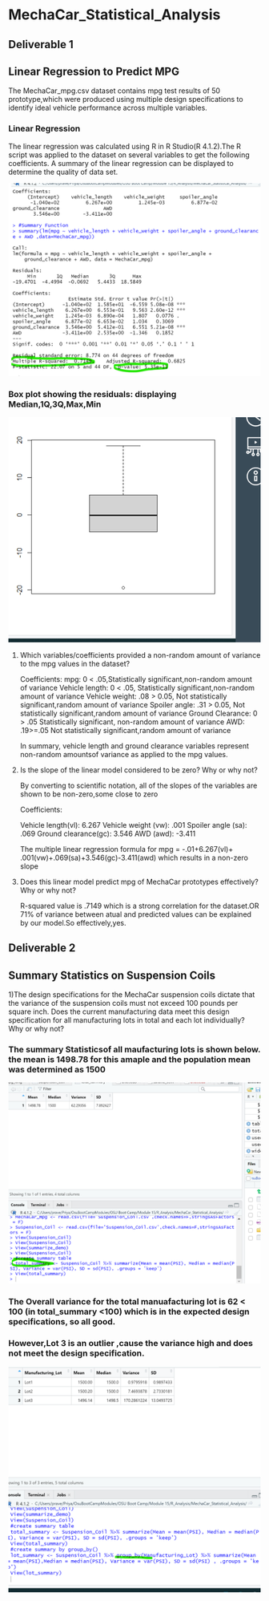 # MechaCar_Statistical_Analysis

## Deliverable 1 
## Linear Regression to Predict MPG
    
The MechaCar_mpg.csv dataset contains mpg test results of 50 prototype,which were produced using multiple design specifications to identify ideal vehicle performance across multiple variables.

### Linear Regression 
   The linear regression was calculated using R in R Studio(R 4.1.2).The R script was applied to the dataset on several variables to get the following coefficients.
   A summary of the linear regression can be displayed to determine the quality of data set.
   
   ![Deli_1_summarystatistics.png](Resources/Images/Deli_1_summarystatistics.png)
   
### Box plot showing the residuals: displaying Median,1Q,3Q,Max,Min


  ![Deliverable_1_boxplot.png](Resources/Images/Deliverable_1_boxplot.png)


  
   
1) Which variables/coefficients provided a non-random amount of variance to the mpg values in the dataset?

    Coefficients:
     mpg: 0 < .05,Statistically significant,non-random amount of variance
     Vehicle length:   0 < .05,   Statistically significant,non-random amount of variance
     Vehicle weight:  .08 > 0.05,  Not statistically significant,random amount of variance
     Spoiler angle:   .31 > 0.05, Not statistically significant,random amount of variance
     Ground Clearance: 0 > .05   Statistically significant, non-random amount of variance
     AWD:             .19>=.05 Not statistically significant,random amount of variance
  
     In summary, vehicle length and ground clearance variables represent non-random amountsof variance as applied to the mpg values.

2) Is the slope of the linear model considered to be zero? Why or why not?

   By converting to scientific notation, all of the slopes of the variables are shown  to be non-zero,some close to zero
   
   Coefficients:
   
    Vehicle length(vl):  6.267
    Vehicle weight (vw):  .001
    Spoiler angle (sa):    .069
    Ground clearance(gc):  3.546
    AWD (awd):              -3.411
  
   The multiple linear regression formula for mpg = -.01+6.267(vl)+ .001(vw)+.069(sa)+3.546(gc)-3.411(awd) which results in a non-zero slope
      
   

3) Does this linear model predict mpg of MechaCar prototypes effectively? Why or why not?

    R-squared value is .7149 which is a strong correlation for the dataset.OR 71% of variance between atual and predicted values can be explained by our model.So effectively,yes.
    
    
## Deliverable 2

## Summary Statistics on Suspension Coils
1)The design specifications for the MechaCar suspension coils dictate that the variance of the suspension coils must not exceed 100 pounds per square inch. Does the current manufacturing data meet this design specification for all manufacturing lots in total and each lot individually? Why or why not?
 
 ### The summary Statisticsof all maufacturing lots is shown below. the mean is 1498.78 for this amaple and the population mean was determined as 1500
 
 ![Deliverable_2_summary.png](Resources/Images/Deliverable_2_summary.png)
 
 
 ### The Overall variance for the total manuafacturing lot is 62 < 100 (in total_summary <100) which is in the expected design specifications, so all good.
 ### However,Lot 3 is an outlier ,cause the variance high and does not meet the design specification.
 
 
 ![Deliverable_2_group_by.png](Resources/Images/Deliverable_2_group_by.png)


 
